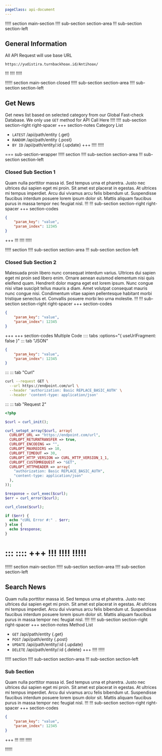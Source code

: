 ```yaml
---
pageClass: api-document
---
```


!!!!! section main-section
!!!! sub-section section-area
!!! sub-section section-left

## General Information
All API Request will use base URL
```
https://yudistira.turnbackhoax.id/Antihoax/
```
!!!
!!!!
!!!!!

!!!!!! section main-section closed
!!!!! sub-section section-area
!!!! sub-section section-left
## Get News
Get news list based on selected category from our Global Fast-check Database. We only use `GET` method for API Call Here 
!!!!
!!!! sub-section section-right right-spacer
+++ section-notes Category List
- `LATEST` /api/path/entity {.get}
- `RANDOM` /api/path/entity {.post}
- `BY ID` /api/path/entity/:id {.update}
+++
!!!!
!!!!!

=== sub-section-wrapper
!!!!! section
!!!! sub-section section-area
!!! sub-section section-left
### Closed Sub Section 1
Quam nulla porttitor massa id. Sed tempus urna et pharetra. Justo nec ultrices dui sapien eget mi proin. Sit amet est placerat in egestas. At ultrices mi tempus imperdiet. Arcu dui vivamus arcu felis bibendum ut. Suspendisse faucibus interdum posuere lorem ipsum dolor sit. Mattis aliquam faucibus purus in massa tempor nec feugiat nisl.
!!!
!!! sub-section section-right right-spacer
+++ section-codes
```json
{
    "param_key": "value",
    "param_index": 12345
}
```
+++
!!!
!!!!
!!!!!

!!!!! section
!!!! sub-section section-area
!!! sub-section section-left
### Closed Sub Section 2
Malesuada proin libero nunc consequat interdum varius. Ultrices dui sapien eget mi proin sed libero enim. Ornare aenean euismod elementum nisi quis eleifend quam. Hendrerit dolor magna eget est lorem ipsum. Nunc congue nisi vitae suscipit tellus mauris a diam. Amet volutpat consequat mauris nunc congue nisi. Condimentum vitae sapien pellentesque habitant morbi tristique senectus et. Convallis posuere morbi leo urna molestie.
!!!
!!! sub-section section-right right-spacer
+++ section-codes
```json
{
    "param_key": "value",
    "param_index": 12345
}
```
+++
+++ section-codes Multiple Code
:::: tabs :options="{ useUrlFragment: false }"
::: tab "JSON"
```json
{
    "param_key": "value",
    "param_index": 12345
}
```
:::
::: tab "Curl"
```bash
curl --request GET \
  --url https://endpoint.com/url \
  --header 'authorization: Basic REPLACE_BASIC_AUTH' \
  --header 'content-type: application/json'
```
:::
::: tab "Request 2"
```php
<?php

$curl = curl_init();

curl_setopt_array($curl, array(
  CURLOPT_URL => "https://endpoint.com/url",
  CURLOPT_RETURNTRANSFER => true,
  CURLOPT_ENCODING => "",
  CURLOPT_MAXREDIRS => 10,
  CURLOPT_TIMEOUT => 30,
  CURLOPT_HTTP_VERSION => CURL_HTTP_VERSION_1_1,
  CURLOPT_CUSTOMREQUEST => "GET",
  CURLOPT_HTTPHEADER => array(
    "authorization: Basic REPLACE_BASIC_AUTH",
    "content-type: application/json"
  ),
));

$response = curl_exec($curl);
$err = curl_error($curl);

curl_close($curl);

if ($err) {
  echo "cURL Error #:" . $err;
} else {
  echo $response;
}
```
:::
::::
+++
!!!
!!!!
!!!!!
===

!!!!!! section main-section
!!!!! sub-section section-area
!!!! sub-section section-left
## Search News
Quam nulla porttitor massa id. Sed tempus urna et pharetra. Justo nec ultrices dui sapien eget mi proin. Sit amet est placerat in egestas. At ultrices mi tempus imperdiet. Arcu dui vivamus arcu felis bibendum ut. Suspendisse faucibus interdum posuere lorem ipsum dolor sit. Mattis aliquam faucibus purus in massa tempor nec feugiat nisl.
!!!!
!!!! sub-section section-right right-spacer
+++ section-notes Method List
- `GET` /api/path/entity {.get}
- `POST` /api/path/entity {.post}
- `UPDATE` /api/path/entity/:id {.update}
- `DELETE` /api/path/entity/:id {.delete}
+++
!!!!
!!!!!

!!!!! section
!!!! sub-section section-area
!!! sub-section section-left
### Sub Section
Quam nulla porttitor massa id. Sed tempus urna et pharetra. Justo nec ultrices dui sapien eget mi proin. Sit amet est placerat in egestas. At ultrices mi tempus imperdiet. Arcu dui vivamus arcu felis bibendum ut. Suspendisse faucibus interdum posuere lorem ipsum dolor sit. Mattis aliquam faucibus purus in massa tempor nec feugiat nisl.
!!!
!!! sub-section section-right right-spacer
+++ section-codes
```json
{
    "param_key": "value",
    "param_index": 12345
}
```
+++
!!!
!!!!
!!!!!

!!!!!!